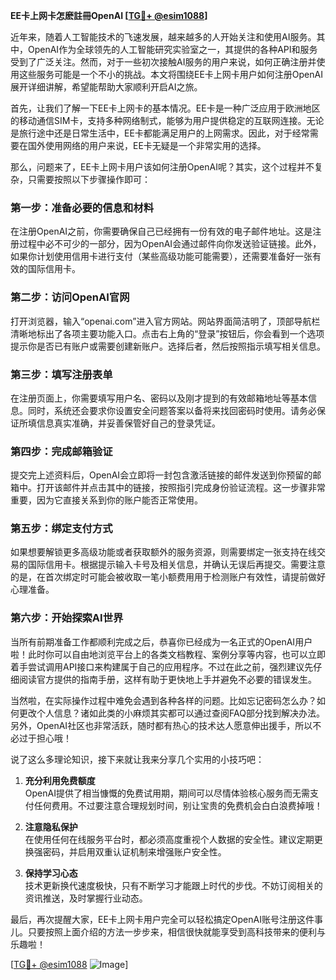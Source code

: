 **EE卡上网卡怎麽註冊OpenAI [[TG💪+ @esim1088](https://t.me/s/esim1088)]**

近年来，随着人工智能技术的飞速发展，越来越多的人开始关注和使用AI服务。其中，OpenAI作为全球领先的人工智能研究实验室之一，其提供的各种API和服务受到了广泛关注。然而，对于一些初次接触AI服务的用户来说，如何正确注册并使用这些服务可能是一个不小的挑战。本文将围绕EE卡上网卡用户如何注册OpenAI展开详细讲解，希望能帮助大家顺利开启AI之旅。

首先，让我们了解一下EE卡上网卡的基本情况。EE卡是一种广泛应用于欧洲地区的移动通信SIM卡，支持多种网络制式，能够为用户提供稳定的互联网连接。无论是旅行途中还是日常生活中，EE卡都能满足用户的上网需求。因此，对于经常需要在国外使用网络的用户来说，EE卡无疑是一个非常实用的选择。

那么，问题来了，EE卡上网卡用户该如何注册OpenAI呢？其实，这个过程并不复杂，只需要按照以下步骤操作即可：

### 第一步：准备必要的信息和材料

在注册OpenAI之前，你需要确保自己已经拥有一份有效的电子邮件地址。这是注册过程中必不可少的一部分，因为OpenAI会通过邮件向你发送验证链接。此外，如果你计划使用信用卡进行支付（某些高级功能可能需要），还需要准备好一张有效的国际信用卡。

### 第二步：访问OpenAI官网

打开浏览器，输入“openai.com”进入官方网站。网站界面简洁明了，顶部导航栏清晰地标出了各项主要功能入口。点击右上角的“登录”按钮后，你会看到一个选项提示你是否已有账户或需要创建新账户。选择后者，然后按照指示填写相关信息。

### 第三步：填写注册表单

在注册页面上，你需要填写用户名、密码以及刚才提到的有效邮箱地址等基本信息。同时，系统还会要求你设置安全问题答案以备将来找回密码时使用。请务必保证所填信息真实准确，并妥善保管好自己的登录凭证。

### 第四步：完成邮箱验证

提交完上述资料后，OpenAI会立即将一封包含激活链接的邮件发送到你预留的邮箱中。打开该邮件并点击其中的链接，按照指引完成身份验证流程。这一步骤非常重要，因为它直接关系到你的账户能否正常使用。

### 第五步：绑定支付方式

如果想要解锁更多高级功能或者获取额外的服务资源，则需要绑定一张支持在线交易的国际信用卡。根据提示输入卡号及相关信息，并确认无误后再提交。需要注意的是，在首次绑定时可能会被收取一笔小额费用用于检测账户有效性，请提前做好心理准备。

### 第六步：开始探索AI世界

当所有前期准备工作都顺利完成之后，恭喜你已经成为一名正式的OpenAI用户啦！此时你可以自由地浏览平台上的各类文档教程、案例分享等内容，也可以立即着手尝试调用API接口来构建属于自己的应用程序。不过在此之前，强烈建议先仔细阅读官方提供的指南手册，这样有助于更快地上手并避免不必要的错误发生。

当然啦，在实际操作过程中难免会遇到各种各样的问题。比如忘记密码怎么办？如何更改个人信息？诸如此类的小麻烦其实都可以通过查阅FAQ部分找到解决办法。另外，OpenAI社区也非常活跃，随时都有热心的技术达人愿意伸出援手，所以不必过于担心哦！

说了这么多理论知识，接下来就让我来分享几个实用的小技巧吧：

1. **充分利用免费额度**  
   OpenAI提供了相当慷慨的免费试用期，期间可以尽情体验核心服务而无需支付任何费用。不过要注意合理规划时间，别让宝贵的免费机会白白浪费掉哦！

2. **注意隐私保护**  
   在使用任何在线服务平台时，都必须高度重视个人数据的安全性。建议定期更换强密码，并启用双重认证机制来增强账户安全性。

3. **保持学习心态**  
   技术更新换代速度极快，只有不断学习才能跟上时代的步伐。不妨订阅相关的资讯推送，及时掌握行业动态。

最后，再次提醒大家，EE卡上网卡用户完全可以轻松搞定OpenAI账号注册这件事儿。只要按照上面介绍的方法一步步来，相信很快就能享受到高科技带来的便利与乐趣啦！

[[TG💪+ @esim1088](https://t.me/s/esim1088) ![Image](https://i.postimg.cc/4NQfJmqS/Snipaste-2025-05-13-00-14-12.png)]